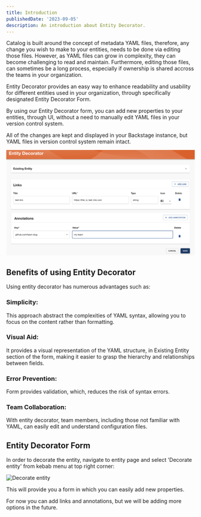 ```yaml
---
title: Introduction
publishedDate: '2023-09-05'
description: An introduction about Entity Decorator.
---
```


Catalog is built around the concept of metadata YAML files, therefore, any change you wish to make to your entities, needs to be done via editing those files. However, as YAML files can grow in complexity, they can become challenging to read and maintain. Furthermore, editing those files, can sometimes be a long process, especially if ownership is shared accross the teams in your organization.

Entity Decorator provides an easy way to enhance readability and usability for different entities used in your organization, through specifically designated Entity Decorator Form.

By using our Entity Decorator form, you can add new properties to your entities, through UI, without a need to manually edit YAML files in your version control system.

All of the changes are kept and displayed in your Backstage instance, but YAML files in version control system remain intact.

![Decorate entity form](./fragments_form.png)

## Benefits of using Entity Decorator

Using entity decorator has numerous advantages such as:

### Simplicity: 
This approach abstract the complexities of YAML syntax, allowing you to focus on the content rather than formatting.

### Visual Aid:
It provides a visual representation of the YAML structure, in Existing Entity section of the form,  making it easier to grasp the hierarchy and relationships between fields.

### Error Prevention:
Form provides validation, which, reduces the risk of syntax errors.

### Team Collaboration: 
With entity decorator, team members, including those not familiar with YAML, can easily edit and understand configuration files.

## Entity Decorator Form 

In order to decorate the entity, navigate to entity page and select 'Decorate entity' from kebab menu at top right corner:

![Decorate entity](./decorate-entity.png)

This will provide you a form in which you can easily add new properties. 

For now you can add links and annotations, but we will be adding more options in the future. 





